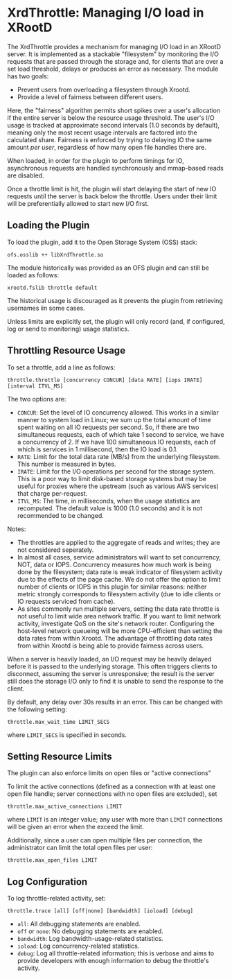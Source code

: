 
XrdThrottle: Managing I/O load in XRootD
========================================

The XrdThrottle provides a mechanism for managing I/O load in an XRootD
server.  It is implemented as a stackable "filesystem" by monitoring the
I/O requests that are passed through the storage and, for clients that are
over a set load threshold, delays or produces an error as necessary.
The module has two goals:

- Prevent users from overloading a filesystem through Xrootd.
- Provide a level of fairness between different users.

Here, the "fairness" algorithm permits short spikes over a user's allocation
if the entire server is below the resource usage threshold. The user's I/O usage
is tracked at approximate second intervals (1.0 seconds by default), meaning only
the most recent usage intervals are factored into the calculated share.
Fairness is enforced by trying to delaying IO the same amount *per user*,
regardless of how many open file handles there are.

When loaded, in order for the plugin to perform timings for IO, asynchronous
requests are handled synchronously and mmap-based reads are disabled.

Once a throttle limit is hit, the plugin will start delaying the start of
new IO requests until the server is back below the throttle.  Users under their
limit will be preferentially allowed to start new I/O first.

Loading the Plugin
------------------

To load the plugin, add it to the Open Storage System (OSS) stack:

```
ofs.osslib ++ libXrdThrottle.so
```

The module historically was provided as an OFS plugin and can still be loaded as follows:

```
xrootd.fslib throttle default
```

The historical usage is discouraged as it prevents the plugin from retrieving usernames
iin some cases.

Unless limits are explicitly set, the plugin will only record (and, if configured,
log or send to monitoring) usage statistics.

Throttling Resource Usage
-------------------------

To set a throttle, add a line as follows:

```
throttle.throttle [concurrency CONCUR] [data RATE] [iops IRATE] [interval ITVL_MS]
```

The two options are:

- `CONCUR`: Set the level of IO concurrency allowed.  This works in a similar
  manner to system load in Linux; we sum up the total amount of time spent
  waiting on all IO requests per second.  So, if there are two simultaneous
  requests, each of which take 1 second to service, we have a concurrency of
  2.  If we have 100 simultaneous IO requests, each of which is services in
  1 millisecond, then the IO load is 0.1.
- `RATE`: Limit for the total data rate (MB/s) from the underlying filesystem.
  This number is measured in bytes.
- `IRATE`: Limit for the I/O operations per second for the storage system.  This
  is a poor way to limit disk-based storage systems but may be useful for proxies
  where the upstream (such as various AWS services) that charge per-request.
- `ITVL_MS`: The time, in milliseconds, when the usage statistics are recomputed.
  The default value is 1000 (1.0 seconds) and it is not recommended to be changed.

Notes:
- The throttles are applied to the aggregate of reads and writes; they are not
  considered seperately.
- In almost all cases, service administrators will want to set concurrency, NOT,
  data or IOPS.  Concurrency measures how much work is being done by the filesystem;
  data rate is weak indicator of filesystem activity due to the effects of
  the page cache.  We do not offer the option to limit number of clients or
  IOPS in this plugin for similar reasons: neither metric strongly corresponds
  to filesystem activity (due to idle clients or IO requests serviced from cache).
- As sites commonly run multiple servers, setting the data rate throttle is
  not useful to limit wide area network traffic.  If you want to limit network
  activity, investigate QoS on the site's network router.  Configuring
  the host-level network queueing will be more CPU-efficient than setting the
  data rates from within Xrootd.  The advantage of throttling data rates
  from within Xrootd is being able to provide fairness across users.

When a server is heavily loaded, an I/O request may be heavily delayed before
it is passed to the underlying storage.  This often triggers clients to disconnect,
assuming the server is unresponsive; the result is the server still does the
storage I/O only to find it is unable to send the response to the client.

By default, any delay over 30s results in an error.  This can be changed with
the following setting:

```
throttle.max_wait_time LIMIT_SECS
```

where `LIMIT_SECS` is specified in seconds.

Setting Resource Limits
-----------------------

The plugin can also enforce limits on open files or "active connections"

To limit the active connections (defined as a connection with at least one
open file handle; server connections with no open files are excluded), set

```
throttle.max_active_connections LIMIT
```

where `LIMIT` is an integer value; any user with more than `LIMIT` connections
will be given an error when the exceed the limit.

Additionally, since a user can open multiple files per connection, the administrator
can limit the total open files per user:

```
throttle.max_open_files LIMIT
```

Log Configuration
-----------------

To log throttle-related activity, set:

```
throttle.trace [all] [off|none] [bandwidth] [ioload] [debug]
```

- `all`: All debugging statements are enabled.
- `off` or `none`: No debugging statements are enabled.
- `bandwidth`: Log bandwidth-usage-related statistics.
- `ioload`: Log concurrency-related statistics.
- `debug`: Log all throttle-related information; this is verbose and aims
  to provide developers with enough information to debug the throttle's activity.

